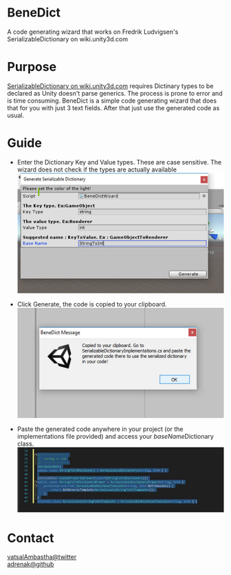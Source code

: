 # BeneDict
A code generating wizard that works on  Fredrik Ludvigsen's SerializableDictionary on wiki.unity3d.com

# Purpose
[SerializableDictionary on wiki.unity3d.com](http://wiki.unity3d.com/index.php/SerializableDictionary) requires Dictinary types to be declared as Unity doesn't parse generics. The process is prone to error and is time consuming. BeneDict is a simple code generating wizard that does that for you with just 3 text fields. After that just use the generated code as usual.

# Guide
- Enter the Dictionary Key and Value types. These are case sensitive. The wizard does not check if the types are actually available
![img](https://raw.githubusercontent.com/adrenak/BeneDict/master/git-img/benedict-1.jpg)


- Click Generate, the code is copied to your clipboard.
![](https://raw.githubusercontent.com/adrenak/BeneDict/master/git-img/benedict-2.jpg)
  
  
- Paste the generated code anywhere in your project (or the implementations file provided) and access your *baseName*Dictionary class.
![](https://raw.githubusercontent.com/adrenak/BeneDict/master/git-img/benedict-3.jpg)

# Contact
[vatsalAmbastha@twitter](https://twitter.com/VatsalAmbastha)  
[adrenak@github](github.com/adrenak)